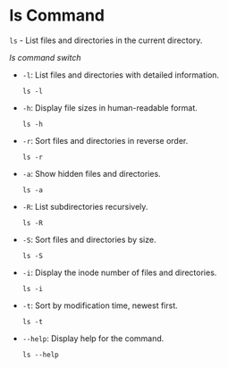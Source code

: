 # ls Command

`ls` - List files and directories in the current directory.

_ls command switch_

- `-l`: List files and directories with detailed information.
  
  ```
  ls -l
  ```

- `-h`: Display file sizes in human-readable format.
  
  ```
  ls -h
  ```

- `-r`: Sort files and directories in reverse order.
  
  ```
  ls -r
  ```

- `-a`: Show hidden files and directories.
  
  ```
  ls -a
  ```

- `-R`: List subdirectories recursively.
  
  ```
  ls -R
  ```
- `-S`: Sort files and directories by size.
  ``` 
  ls -S
  ```

- `-i`: Display the inode number of files and directories.
  
  ```
  ls -i
  ```

- `-t`: Sort by modification time, newest first.
  
  ```
  ls -t
  ```

- `--help`: Display help for the command.
  ```
  ls --help
  ```
